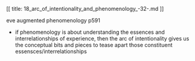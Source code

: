 [[
title: 18_arc_of_intentionality_and_phenomenology_-32-.md
]]

eve augmented phenomenology p591

  

+ if phenomenology is about understanding the essences and interrelationships
of experience, then the arc of intentionality gives us the conceptual bits and
pieces to tease apart those constituent essensces/interrelationships
